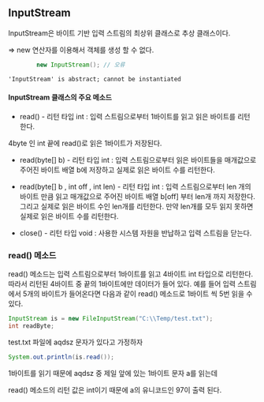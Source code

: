 ## InputStream

InputStream은 바이트 기반 입력 스트림의 최상위 클래스로 추상 클래스이다.

=> new 연산자를 이용해서 객체를 생성 할 수 없다.

```java
        new InputStream(); // 오류

```
`'InputStream' is abstract; cannot be instantiated`


#### InputStream 클래스의 주요 메소드

- read() - 리턴 타입 int : 입력 스트림으로부터 1바이트를 읽고 읽은 바이트를 리턴한다.
  
4byte 인 int 끝에 read()로 읽은 1바이트가 저장된다.
- read(byte[] b) - 리턴 타입 int : 입력 스트림으로부터 읽은 바이트들을 매개값으로
주어진 바이트 배열 b에 저장하고 실제로 읽은 바이트 수를 리턴한다.
  
- read(byte[] b , int off , int len) - 리턴 타입 int :
입력 스트림으로부터 len 개의 바이트 만큼 읽고 매개값으로 주어진 바이트 배열 b[off] 부터
  len개 까지 저장한다. 그리고 실제로 읽은 바이트 수인 len개를 리턴한다.
  만약 len개를 모두 읽지 못하면 실제로 읽은 바이트 수를 리턴한다.
  
- close() - 리턴 타입 void : 사용한 시스템 자원을 반납하고 입력 스트림을 닫는다.


### read() 메소드

read() 메소드는 입력 스트림으로부터 1바이트를 읽고 4바이트 int 타입으로 리턴한다.
따라서 리턴된 4바이트 중 끝의 1바이트에만 데이터가 들어 있다. 예를 들어 입력 스트림에서
5개의 바이트가 들어온다면 다음과 같이 read() 메소드로 1바이트 씩 5번 읽을 수 있다.

```java
InputStream is = new FileInputStream("C:\\Temp/test.txt");
int readByte;
```
test.txt 파일에 aqdsz 문자가 있다고 가정하자

```java
System.out.println(is.read());
```
1바이트를 읽기 때문에 aqdsz 중  제일 앞에 있는 1바이트 문자 a를 읽는데

read() 메소드의 리턴 값은 int이기 때문에 a의 유니코드인 97이 출력 된다.

